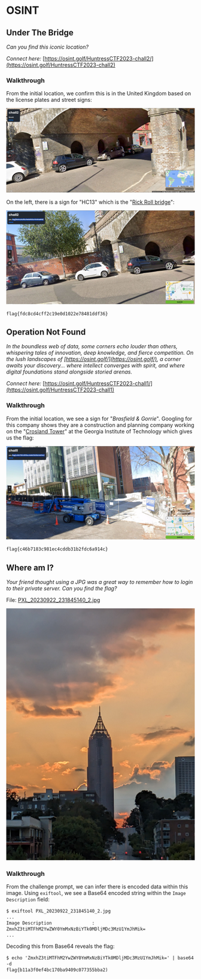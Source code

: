 # OSINT

## Under The Bridge

*Can you find this iconic location?*

*Connect here:* [https://osint.golf/HuntressCTF2023-chall2/](https://osint.golf/HuntressCTF2023-chall2)
### Walkthrough

From the initial location, we confirm this is in the United Kingdom based on the license plates and street signs:

![Under the Bridge - UK-based](/images/utb_uk_based.png)

On the left, there is a sign for "HC13" which is the "[Rick Roll bridge](https://www.google.co.uk/maps/@51.512526,-0.2189526,3a,75y,53.01h,90.8t/data=!3m6!1e1!3m4!1sXyG9YIV2tv-XcCXWtBwqKw!2e0!7i16384!8i8192?entry=ttu)":

![Under the Bridge - Flag](/images/utb_flag.jpg)

```
flag{fdc8cd4cff2c19e0d1022e78481ddf36}
```

## Operation Not Found

*In the boundless web of data, some corners echo louder than others, whispering tales of innovation, deep knowledge, and fierce competition. On the lush landscapes of [https://osint.golf/](https://osint.golf/), a corner awaits your discovery... where intellect converges with spirit, and where digital foundations stand alongside storied arenas.*

*Connect here:* [https://osint.golf/HuntressCTF2023-chall1/](https://osint.golf/HuntressCTF2023-chall1)

### Walkthrough

From the initial location, we see a sign for "*Brasfield & Gorrie*". Googling for this company shows they are a construction and planning company working on the "[Crosland Tower](https://www.google.com/maps/place/Crosland+Tower/@33.7682772,-84.4045447,14z/data=!3m1!5s0x88f504620fdf5207:0xfe60772932020a8d!4m6!3m5!1s0x88f5046214c464db:0x773097177cbff905!8m2!3d33.7740921!4d-84.3950282!16s%2Fg%2F11csp7zzf1?entry=ttu)" at the Georgia Institute of Technology which gives us the flag:

![Operation Not Found - Flag](/images/onf_flag.jpg)

```
flag{c46b7183c981ec4cddb31b2fdc6a914c}
```

## Where am I?

*Your friend thought using a JPG was a great way to remember how to login to their private server. Can you find the flag?*

File: [PXL_20230922_231845140_2.jpg](challenge_files/PXL_20230922_231845140_2.jpg)

![PXL_20230922_231845140_2.jpg](challenge_files/PXL_20230922_231845140_2.jpg)

### Walkthrough

From the challenge prompt, we can infer there is encoded data within this image. Using `exiftool`, we see a Base64 encoded string within the `Image Description` field:

```console
$ exiftool PXL_20230922_231845140_2.jpg
...
Image Description               : ZmxhZ3tiMTFhM2YwZWY0YmMxNzBiYTk0MDljMDc3MzU1YmJhMik=
...
```

Decoding this from Base64 reveals the flag:

```console
$ echo 'ZmxhZ3tiMTFhM2YwZWY0YmMxNzBiYTk0MDljMDc3MzU1YmJhMik=' | base64 -d
flag{b11a3f0ef4bc170ba9409c077355bba2)
```